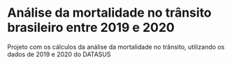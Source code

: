 # Análise da mortalidade no trânsito brasileiro entre 2019 e 2020

Projeto com os cálculos da análise da mortalidade no trânsito, utilizando os dados de 2019 e 2020 do DATASUS
